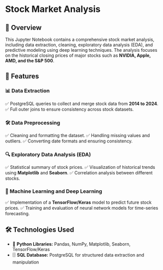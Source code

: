 # Stock Market Analysis

## 📌 Overview
This Jupyter Notebook contains a comprehensive stock market analysis, including data extraction, cleaning, exploratory data analysis (EDA), and predictive modeling using deep learning techniques. The analysis focuses on the historical closing prices of major stocks such as **NVIDIA, Apple, AMD, and the S&P 500**.

## 🚀 Features
### 📊 Data Extraction
✅ PostgreSQL queries to collect and merge stock data from **2014 to 2024**.
✅ Full outer joins to ensure consistency across stock datasets.

### 🛠 Data Preprocessing
✅ Cleaning and formatting the dataset.
✅ Handling missing values and outliers.
✅ Converting date formats and ensuring consistency.

### 🔍 Exploratory Data Analysis (EDA)
✅ Statistical summary of stock prices.
✅ Visualization of historical trends using **Matplotlib** and **Seaborn**.
✅ Correlation analysis between different stocks.

### 🤖 Machine Learning and Deep Learning
✅ Implementation of a **TensorFlow/Keras** model to predict future stock prices.
✅ Training and evaluation of neural network models for time-series forecasting.

## 🛠 Technologies Used
- 🐍 **Python Libraries:** Pandas, NumPy, Matplotlib, Seaborn, TensorFlow/Keras
- 🗄 **SQL Database:** PostgreSQL for structured data extraction and manipulation

